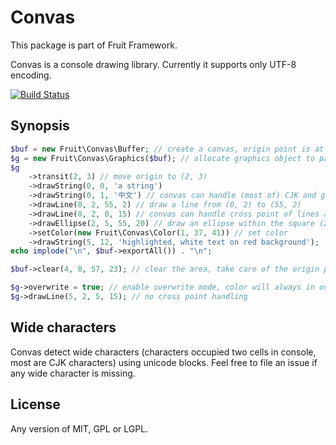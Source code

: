 # Convas

This package is part of Fruit Framework.

Convas is a console drawing library. Currently it supports only UTF-8 encoding.

[![Build Status](https://travis-ci.org/Ronmi/fruit-convas.svg)](https://travis-ci.org/Ronmi/fruit-convas)

## Synopsis

```php
$buf = new Fruit\Convas\Buffer; // create a canvas, origin point is at top-left corner
$g = new Fruit\Convas\Graphics($buf); // allocate graphics object to paint on this canvas
$g
    ->transit(2, 3) // move origin to (2, 3)
    ->drawString(0, 0, 'a string')
    ->drawString(0, 1, '中文') // convas can handle (most of) CJK and graphical characters
    ->drawLine(0, 2, 55, 2) // draw a line from (0, 2) to (55, 2)
    ->drawLine(0, 2, 0, 15) // convas can handle cross point of lines and ellipses
    ->drawEllipse(2, 5, 55, 20) // draw an ellipse within the square (2, 5) (15, 20)
    ->setColor(new Fruit\Convas\Color(1, 37, 41)) // set color
    ->drawString(5, 12, 'highlighted, white text on red background');
echo implode("\n", $buf->exportAll()) . "\n";

$buf->clear(4, 8, 57, 23); // clear the area, take care of the origin point

$g->overwrite = true; // enable overwrite mode, color will always in overwrite mode.
$g->drawLine(5, 2, 5, 15); // no cross point handling
```

## Wide characters

Convas detect wide characters (characters occupied two cells in console, most are CJK characters) using unicode blocks. Feel free to file an issue if any wide character is missing.

## License

Any version of MIT, GPL or LGPL.

